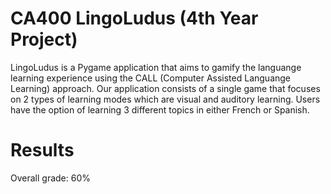 # **CA400 LingoLudus (4th Year Project)**
LingoLudus is a Pygame application that aims to gamify the languange learning experience using the CALL (Computer Assisted Languange Learning) approach. Our application consists of a single game that focuses on 2 types of learning modes which are visual and auditory learning. Users have the option of learning 3 different topics in either French or Spanish.

# **Results**
Overall grade: 60%
